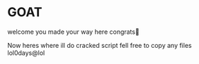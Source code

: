 # GOAT




welcome you made your way here congrats🎉




Now heres where ill do cracked script fell free to copy any files lol0days@lol
